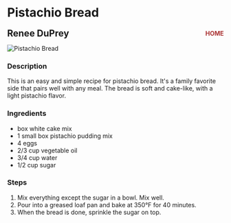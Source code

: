 # Pistachio Bread

<div style="display: flex; justify-content: space-between; align-items: center;">
  <span style="font-size: 1.5em; font-weight: bold;">Renee DuPrey</span>
  <a href="/" style="font-size: 1em; color: #a33; text-decoration: none; font-weight: bold;">HOME</a>
</div>

![Pistachio Bread](/images/pistachio-bread.webp)

### Description

This is an easy and simple recipe for pistachio bread. It's a family favorite side that pairs well with any meal. The bread is soft and cake-like, with a light pistachio flavor.

### Ingredients

* box white cake mix
* 1 small box pistachio pudding mix
* 4 eggs
* 2/3 cup vegetable oil
* 3/4 cup water
* 1/2 cup sugar

### Steps

1. Mix everything except the sugar in a bowl. Mix well.
2. Pour into a greased loaf pan and bake at 350°F for 40 minutes.
3. When the bread is done, sprinkle the sugar on top.
